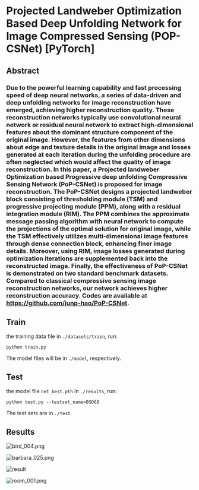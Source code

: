# Projected Landweber Optimization Based Deep Unfolding Network for Image Compressed Sensing (POP-CSNet) [PyTorch]

Abstract
--------

### Due to the powerful learning capability and fast processing speed of deep neural networks, a series of data-driven and deep unfolding networks for image reconstruction have emerged, achieving higher reconstruction quality. These reconstruction networks typically use convolutional neural network or residual neural network to extract high-dimensional features about the dominant structure component of the original image. However, the features from other dimensions about edge and texture details in the original image and losses generated at each iteration during the unfolding procedure are often neglected which would affect the quality of image reconstruction. In this paper, a Projected landweber Optimization based Progressive deep unfolding Compressive Sensing Network (PoP-CSNet) is proposed for image reconstruction. The PoP-CSNet designs a projected landweber block consisting of thresholding module (TSM) and progressive projecting module (PPM), along with a residual integration module (RIM). The PPM combines the approximate message passing algorithm with neural network to compute the projections of the optimal solution for original image, while the TSM effectively utilizes multi-dimensional image features through dense connection block, enhancing finer image details. Moreover, using RIM, image losses generated during optimization iterations are supplemented back into the reconstructed image. Finally, the effectiveness of PoP-CSNet is demonstrated on two standard benchmark datasets. Compared to classical compressive sensing image reconstruction networks, our network achieves higher reconstruction accuracy. Codes are available at **https://github.com/junp-hao/PoP-CSNet.**

## Train

the training data file in `./datasets/train`, run:

```
python train.py
```

The model files will be in `./model`, respectively.

## Test

the model file `net_best.pth` in `./results`, run:

```shell
python test.py --testset_name=BSD68
```

The test sets are in `./test`.

## Results

![bird_004.png](./assets/bird_0.04.png)

![barbara_025.png](./assets/barbara_0.25.png)

![result](./images/test43_0.1.png)

![room_001.png](./assets/room_0.01.png)
